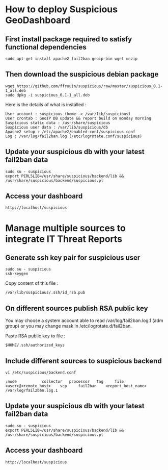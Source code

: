 # How to deploy Suspicious GeoDashboard

## First install package required to satisfy functional dependencies

	sudo apt-get install apache2 fail2ban geoip-bin wget unzip

## Then download the suspicious debian package

	wget https://github.com/ffrouin/suspicious/raw/master/suspicious_0.1-1_all.deb
	sudo dpkg -i suspicious_0.1-1_all.deb

Here is the details of what is installed :

	User account : suspicious (home -> /var/lib/suspicious)
	User crontab : GeoIP DB update && report build on monday morning
	Suspicious static data : /usr/share/suspicious
	Suspicious user data : /var/lib/suspicious/db
	Apache2 setup : /etc/apache2/enabled-conf/suspicious.conf
	Log : /var/log/fail2ban.log (/etc/logrotate.conf/suspicious)

## Update your suspicious db with your latest fail2ban data

	sudo su - suspicious
	export PERL5LIB=/usr/share/suspicious/backend/lib && /usr/share/suspicious/backend/suspicious.pl

## Access your dashboard

	http://localhost/suspicious

# Manage multiple sources to integrate IT Threat Reports

## Generate ssh key pair for suspicious user

	sudo su - suspicious
	ssh-keygen

Copy content of this file :

	/var/lib/suspicious/.ssh/id_rsa.pub

## On different sources publish RSA public key

You may choose a system account able to read /var/log/fail2ban.log.1 (adm group) or you may change mask in /etc/logrotate.d/fail2ban.

Paste RSA public key to file :

	$HOME/.ssh/authorized_keys

## Include different sources to suspicious backend

	vi /etc/suspicious/backend.conf

	;node			collector	processor	tag		file
	<user>@<remote_host>	scp		fail2ban	<report_host_name>	/var/log/fail2ban.log.1

## Update your suspicious db with your latest fail2ban data

	sudo su - suspicious
	export PERL5LIB=/usr/share/suspicious/backend/lib && /usr/share/suspicious/backend/suspicious.pl

## Access your dashboard

	http://localhost/suspicious


